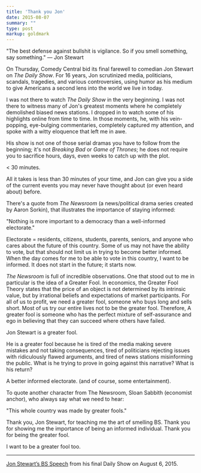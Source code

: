 ```yaml
---
title: 'Thank you Jon'
date: 2015-08-07
summary: ""
type: post
markup: goldmark
---
```


"The best defense against bullshit is vigilance. So if you smell something, say something." — Jon Stewart

On Thursday, Comedy Central bid its final farewell to comedian Jon Stewart on _The Daily Show_. For 16 years, Jon scrutinized media, politicians, scandals, tragedies, and various controversies, using humor as his medium to give Americans a second lens into the world we live in today.

I was not there to watch _The Daily Show_ in the very beginning. I was not there to witness many of Jon's greatest moments where he completely demolished biased news stations. I dropped in to watch some of his highlights online from time to time. In those moments, he, with his vein-popping, eye-bulging commentaries, completely captured my attention, and spoke with a witty eloquence that left me in awe.

His show is not one of those serial dramas you have to follow from the beginning; it's not _Breaking Bad_ or _Game of Thrones_; he does not require you to sacrifice hours, days, even weeks to catch up with the plot.

< 30 minutes.

All it takes is less than 30 minutes of your time, and Jon can give you a side of the current events you may never have thought about (or even heard about) before.

There's a quote from _The Newsroom_ (a news/political drama series created by Aaron Sorkin), that illustrates the importance of staying informed:

"Nothing is more important to a democracy than a well-informed electorate."

Electorate = residents, citizens, students, parents, seniors, and anyone who cares about the future of this country. Some of us may not have the ability to vote, but that should not limit us in trying to become better informed. When the day comes for me to be able to vote in this country, I want to be informed. It does not start in the future; it starts now.

_The Newsroom_ is full of incredible observations. One that stood out to me in particular is the idea of a Greater Fool. In economics, the Greater Fool Theory states that the price of an object is not determined by its intrinsic value, but by irrational beliefs and expectations of market participants. For all of us to profit, we need a greater fool, someone who buys long and sells short. Most of us try our entire lives not to be the greater fool. Therefore, A greater fool is someone who has the perfect mixture of self-assurance and ego in believing that they can succeed where others have failed.

Jon Stewart is a greater fool.

He is a greater fool because he is tired of the media making severe mistakes and not taking consequences, tired of politicians rejecting issues with ridiculously flawed arguments, and tired of news stations misinforming the public. What is he trying to prove in going against this narrative? What is his return?

A better informed electorate. (and of course, some entertainment).

To quote another character from The Newsroom, Sloan Sabbith (economist anchor), who always say what we need to hear:

"This whole country was made by greater fools."

Thank you, Jon Stewart, for teaching me the art of smelling BS. Thank you for showing me the importance of being an informed individual. Thank you for being the greater fool.

I want to be a greater fool too.

---

[Jon Stewart’s BS Speech](https://www.bustle.com/articles/102772-transcript-of-jon-stewarts-bs-speech-from-the-final-daily-show-shows-his-incredible-last-pieces) from his final Daily Show on August 6, 2015.
